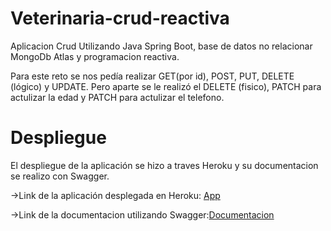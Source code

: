 # Veterinaria-crud-reactiva

Aplicacion Crud Utilizando Java Spring Boot, base de datos no relacionar MongoDb Atlas y programacion reactiva. 

Para este reto se nos pedía realizar GET(por id), POST, PUT, DELETE (lógico) y UPDATE. Pero aparte se le realizó el DELETE (fisico), PATCH para actulizar la edad y  PATCH para actulizar el telefono.

# Despliegue

El despliegue de la aplicación se hizo a traves Heroku y su documentacion se realizo con Swagger.

->Link de la aplicación desplegada en Heroku: [App](https://pet-veterianaria-reactiva.herokuapp.com/veterinary/pet/all)

->Link de la documentacion utilizando Swagger:[Documentacion](https://pet-veterianaria-reactiva.herokuapp.com/webjars/swagger-ui/index.html)
